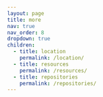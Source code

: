 ```yaml
---
layout: page
title: more
nav: true
nav_order: 8
dropdown: true
children:
  - title: location
    permalink: /location/
  - title: resources
    permalink: /resources/
  - title: repositories
    permalink: /repositories/
---
```

